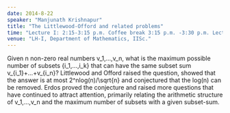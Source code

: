 ```yaml
---
date: 2014-8-22
speaker: "Manjunath Krishnapur"
title: "The Littlewood-Offord and related problems"
time: "Lecture I: 2:15-3:15 p.m. Coffee break 3:15 p.m. -3:30 p.m. Lecture II: 3:30-4:30 p.m. High Tea: 4:30 p.m."
venue: "LH-I, Department of Mathematics, IISc."
---
```

Given n non-zero real numbers v_1,...,v_n, what is the maximum
possible number of subsets {i_1,...,i_k} that can have the same
subset sum v_{i_1}+...+v_{i_n}? Littlewood and Offord raised the
question, showed that the answer is at most 2^nlog(n)/\\sqrt{n} and
conjectured that the log(n) can be removed. Erdos proved the
conjecture and raised more questions that have continued to attract
attention, primarily relating the arithmetic structure of
v_1,...,v_n and the maximum number of subsets with a given
subset-sum.
